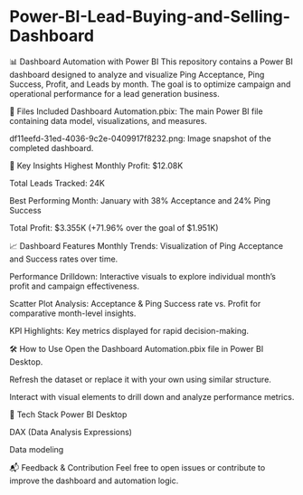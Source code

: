 # Power-BI-Lead-Buying-and-Selling-Dashboard

📊 Dashboard Automation with Power BI
This repository contains a Power BI dashboard designed to analyze and visualize Ping Acceptance, Ping Success, Profit, and Leads by month. The goal is to optimize campaign and operational performance for a lead generation business.


📁 Files Included
Dashboard Automation.pbix: The main Power BI file containing data model, visualizations, and measures.

df11eefd-31ed-4036-9c2e-0409917f8232.png: Image snapshot of the completed dashboard.

📌 Key Insights
Highest Monthly Profit: $12.08K

Total Leads Tracked: 24K

Best Performing Month: January with 38% Acceptance and 24% Ping Success

Total Profit: $3.355K (+71.96% over the goal of $1.951K)

📈 Dashboard Features
Monthly Trends: Visualization of Ping Acceptance and Success rates over time.

Performance Drilldown: Interactive visuals to explore individual month’s profit and campaign effectiveness.

Scatter Plot Analysis: Acceptance & Ping Success rate vs. Profit for comparative month-level insights.

KPI Highlights: Key metrics displayed for rapid decision-making.

🛠 How to Use
Open the Dashboard Automation.pbix file in Power BI Desktop.

Refresh the dataset or replace it with your own using similar structure.

Interact with visual elements to drill down and analyze performance metrics.

🧩 Tech Stack
Power BI Desktop

DAX (Data Analysis Expressions)

Data modeling

📬 Feedback & Contribution
Feel free to open issues or contribute to improve the dashboard and automation logic.
